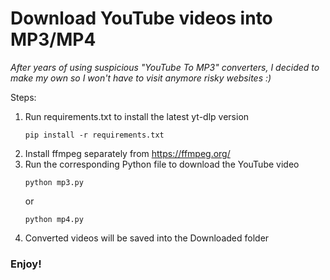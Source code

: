# Download YouTube videos into MP3/MP4
_After years of using suspicious "YouTube To MP3" converters, I decided to make my own so I won't have to visit anymore risky websites :)_

Steps:
1. Run requirements.txt to install the latest yt-dlp version
   ```
   pip install -r requirements.txt
   ```
2. Install ffmpeg separately from https://ffmpeg.org/
3. Run the corresponding Python file to download the YouTube video
   ```
   python mp3.py
   ```
   or
   ```
   python mp4.py
   ```
4. Converted videos will be saved into the Downloaded folder

### Enjoy!
